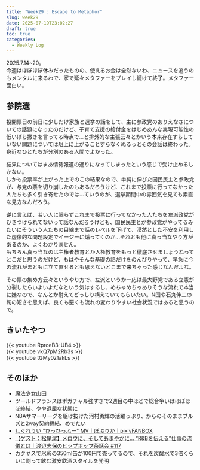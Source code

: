 ```yaml
---
title: "Week29 : Escape to Metaphor"
slug: week29
date: 2025-07-19T23:02:27
draft: true
toc: true
categories:
  - Weekly Log
---
```

2025.7.14~20。  
今週はほぼほぼ休みだったものの、使えるお金は全然ないわ、ニュースを追うのもメンタルに来るわで、家で延々メタファーをプレイし続けて終了。メタファー面白い。

<!--more-->
## 参院選

投開票日の前日に少しだけ家族と選挙の話をして、主に参政党のありえなさについての話題になったのだけど、子育て支援の給付金をはじめあんな実現可能性の低いばら撒きを言ってる時点で…と排外的な主張云々とかいう本来存在すらしていない問題については俎上に上がることすらなくぬるっとその会話は終わった。身近なひとたちが分別のある人間でよかった。

結果についてはまあ情勢報道の通りになってしまったという感じで受け止めるしかない。  
しかも投票率が上がった上でのこの結果なので、単純に伸びた国民民主と参政党が、与党の票を切り崩したのもあるだろうけど、これまで投票に行ってなかった人たちも多く引き寄せたのでは…ていうのが、選挙期間中の雰囲気を見ても素直な見方なんだろう。  

逆に言えば、若い人に限らずこれまで投票に行ってなかった人たちを左派政党がひきつけられてないって話なんだろうけども、国民民主とか参政党がやってるみたいにそういう人たちの目線まで話のレベルを下げて、漠然とした不安を利用した虚像的な問題設定でイージーに煽ってくのか…それとも他に真っ当なやり方があるのか、よくわかりません。  
もちろん真っ当なのは主権者教育とか人権教育をもっと徹底させましょうねってとこだと思うのだけど、もはやそんな基礎の話だけをのんびりやって、早急に今の流れがまともに立て直せるとも思えないとこまで来ちゃった感じなんだよな。

その票の集め方云々というやり方で、左派というか一応は最大野党である立憲が分裂したらいよいよだなという気はするし、めちゃめちゃありそうな流れで本当に嫌なので、なんとか耐えてどっしり構えていてもらいたい。N国や石丸伸二の旬の短さを思えば、良くも悪くも流れの変わりやすい社会状況ではあると思うので。

## きいたやつ

{{< youtube RprceB3-UB4 >}}  
{{< youtube vkQ7pM2Rb3s >}}  
{{< youtube tGMy0z1akLs >}}  

## そのほか

- 魔法少女山田
- ツールドフランスはポガチャル強すぎで2週目の中ほどで総合争いはほぼほぼ終結、やや退屈な状態に
- NBAサマーリーグを駆け抜けた河村勇輝の活躍っぷり、からのそのままブルズと2way契約締結、めでたい
- [しぐれうい "ひっひっふー" MV｜ぽぷりか｜pixivFANBOX](https://popreq.fanbox.cc/posts/10201779)
- [【ゲスト：松尾潔】メロウに、そしてあまやかに… “R&Bを伝える”仕事の流儀とは｜渡辺志保のヒップホップ茶話会 #117](https://www.youtube.com/watch?si=nV6QlvM1UMo5pRre&v=I2PmLpEdzwE&feature=youtu.be)
- カクヤスで氷彩の350ml缶が100円で売ってるので、それを炭酸水で3倍くらいに割って飲む激安飲酒スタイルを発明